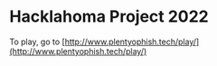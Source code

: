 # Hacklahoma Project 2022

To play, go to [http://www.plentyophish.tech/play/](http://www.plentyophish.tech/play/)